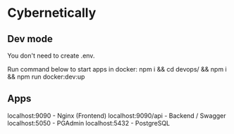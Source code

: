 # Cybernetically

## Dev mode

You don't need to create .env.

Run command below to start apps in docker:
npm i && cd devops/ && npm i && npm run docker:dev:up

## Apps

localhost:9090 - Nginx (Frontend)
localhost:9090/api - Backend / Swagger
localhost:5050 - PGAdmin
localhost:5432 - PostgreSQL

